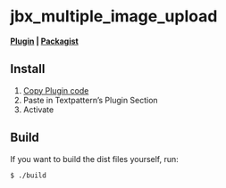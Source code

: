 jbx_multiple_image_upload
=========================
**[Plugin](https://github.com/jbach/jbx_multiple_image_upload/raw/master/dist/jbx_multiple_image_upload_v0.5.0_zip.txt) | [Packagist](https://packagist.org/packages/jbach/jbx_multiple_image_upload)**

## Install
1. [Copy Plugin code](https://github.com/jbach/jbx_multiple_image_upload/raw/master/dist/jbx_multiple_image_upload_v0.5.0_zip.txt)
2. Paste in Textpattern’s Plugin Section
3. Activate

## Build
If you want to build the dist files yourself, run:

````shell
$ ./build
````
